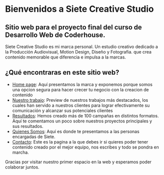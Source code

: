# Bienvenidos a Siete Creative Studio
## Sitio web para el proyecto final del curso de Desarrollo Web de Coderhouse.

Siete Creative Studio es mi marca personal. Un estudio creativo dedicado a la Producción Audiovisual, Motion Design, Diseño y Fotografia. que crea contenido memorable que diferencia e impulsa a la marcas.

## ¿Qué encontraras en este sitio web?
- [Home page](https://osunadan.github.io/sietecreativesass/): Aquí presentamos la marca y exponemos porque somos una opcion segura para hacer crecer tu negocio con la creacion de contenido
- [Nuestro trabajo](https://osunadan.github.io/sietecreativesass/pages/nuestro-trabajo.html): Preview de nuestros trabajos más destacados, los cuales han servido a nuestros clientes para lograr efectivamente su comunicación y alcanzar sus potenciales clientes
- [Resultados](https://osunadan.github.io/sietecreativesass/pages/resultados.html): Hemos creado más de 100 campañas en distintos formatos. Aquí te comentamos un poco sobre nuestros proyectos principales y sus resultados.
- [Quienes Somos](https://osunadan.github.io/sietecreativesass/pages/quienes-somos.html): Aquí es donde te presentamos a las personas encargadas de Siete.
- [Contacto](https://osunadan.github.io/sietecreativesass/pages/contacto.html): Este es la pagina a la que debes ir si quieres poder tener contenido creado por el mejor equipo, nos escribes y todo se pondra en marcha.

Gracias por visitar nuestro primer espacio en la web y esperamos poder colaborar juntos. 
